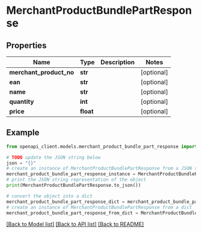 # MerchantProductBundlePartResponse


## Properties

Name | Type | Description | Notes
------------ | ------------- | ------------- | -------------
**merchant_product_no** | **str** |  | [optional] 
**ean** | **str** |  | [optional] 
**name** | **str** |  | [optional] 
**quantity** | **int** |  | [optional] 
**price** | **float** |  | [optional] 

## Example

```python
from openapi_client.models.merchant_product_bundle_part_response import MerchantProductBundlePartResponse

# TODO update the JSON string below
json = "{}"
# create an instance of MerchantProductBundlePartResponse from a JSON string
merchant_product_bundle_part_response_instance = MerchantProductBundlePartResponse.from_json(json)
# print the JSON string representation of the object
print(MerchantProductBundlePartResponse.to_json())

# convert the object into a dict
merchant_product_bundle_part_response_dict = merchant_product_bundle_part_response_instance.to_dict()
# create an instance of MerchantProductBundlePartResponse from a dict
merchant_product_bundle_part_response_from_dict = MerchantProductBundlePartResponse.from_dict(merchant_product_bundle_part_response_dict)
```
[[Back to Model list]](../README.md#documentation-for-models) [[Back to API list]](../README.md#documentation-for-api-endpoints) [[Back to README]](../README.md)



